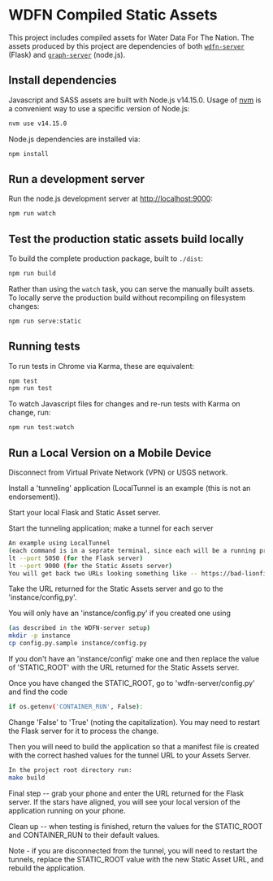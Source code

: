 # WDFN Compiled Static Assets

This project includes compiled assets for Water Data For The Nation. The assets
produced by this project are dependencies of both [`wdfn-server`](../wdfn-server) (Flask) and
[`graph-server`](../graph-server) (node.js).

## Install dependencies

Javascript and SASS assets are built with Node.js v14.15.0. Usage of
[nvm](https://github.com/creationix/nvm) is a convenient way to use a specific
version of Node.js:

```bash
nvm use v14.15.0
```

Node.js dependencies are installed via:

```bash
npm install
```

## Run a development server

Run the node.js development server at
[http://localhost:9000](http://localhost:9000):

```bash
npm run watch
```

## Test the production static assets build locally

To build the complete production package, built to `./dist`:

```bash
npm run build
```

Rather than using the `watch` task, you can serve the manually built assets.
To locally serve the production build without recompiling on filesystem
changes:

```bash
npm run serve:static
```

## Running tests

To run tests in Chrome via Karma, these are equivalent:

```bash
npm test
npm run test
```

To watch Javascript files for changes and re-run tests with Karma on change,
run:

```bash
npm run test:watch
```

## Run a Local Version on a Mobile Device
Disconnect from Virtual Private Network (VPN) or USGS network.

Install a 'tunneling' application (LocalTunnel is an example (this is not an endorsement)).

Start your local Flask and Static Asset server.

Start the tunneling application; make a tunnel for each server

```bash 
An example using LocalTunnel 
(each command is in a seprate terminal, since each will be a running process)
lt --port 5050 (for the Flask server)
lt --port 9000 (for the Static Assets server)
You will get back two URLs looking something like -- https://bad-lionfish-7.loca.lt
```
Take the URL returned for the Static Assets server and go to the 'instance/config,py'.

You will only have an 'instance/config.py' if you created one using
```bash 
(as described in the WDFN-server setup)
mkdir -p instance
cp config.py.sample instance/config.py
```
If you don't have an 'instance/config' make one and then replace the value of 'STATIC_ROOT' with
the URL returned for the Static Assets server. 

Once you have changed the STATIC_ROOT, go to 'wdfn-server/config.py' and find the code
```bash
if os.getenv('CONTAINER_RUN', False):
```
Change 'False'  to 'True' (noting the capitalization). You may need to restart the Flask server for it 
to process the change.

Then you will need to build the application so that a manifest file is created with the correct hashed 
values for the tunnel URL to your Assets Server. 
```bash
In the project root directory run:
make build
```

Final step -- grab your phone and enter the URL returned for the Flask server. If the stars have aligned, you
will see your local version of the application running on your phone.

Clean up -- when testing is finished, return the values for the STATIC_ROOT and CONTAINER_RUN to their default values.

Note - if you are disconnected from the tunnel, you will need to restart the tunnels, replace the 
STATIC_ROOT value with the new Static Asset URL, and rebuild the application.
